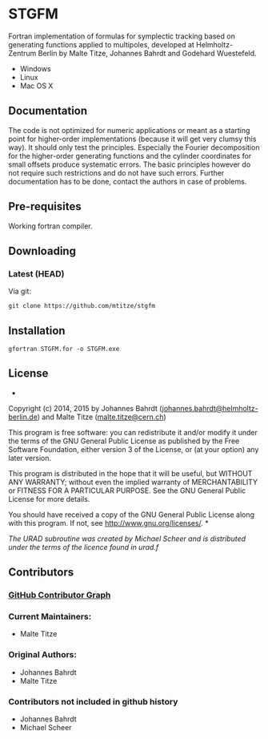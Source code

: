 STGFM
=====

Fortran implementation of formulas for symplectic tracking based on generating
functions applied to multipoles, developed at Helmholtz-Zentrum Berlin 
by Malte Titze, Johannes Bahrdt and Godehard Wuestefeld.

* Windows
* Linux
* Mac OS X

Documentation
-------------
The code is not optimized for numeric applications or meant as a starting point for
higher-order implementations (because it will get very clumsy this way).
It should only test the principles. Especially the Fourier decomposition for the higher-order
generating functions and the cylinder coordinates for small offsets
produce systematic errors. The basic principles however do not require such restrictions and do not have
such errors.  Further documentation has to be done, contact the authors in case of problems.

Pre-requisites
--------------
Working fortran compiler.

Downloading
-----------
### Latest (HEAD) ###

Via git:

    git clone https://github.com/mtitze/stgfm

Installation
------------

    gfortran STGFM.for -o STGFM.exe

License
-------
*
Copyright (c) 2014, 2015 by Johannes Bahrdt (johannes.bahrdt@helmholtz-berlin.de)
and Malte Titze (malte.titze@cern.ch)

This program is free software: you can redistribute it and/or modify
it under the terms of the GNU General Public License as published by
the Free Software Foundation, either version 3 of the License, or
(at your option) any later version.

This program is distributed in the hope that it will be useful,
but WITHOUT ANY WARRANTY; without even the implied warranty of
MERCHANTABILITY or FITNESS FOR A PARTICULAR PURPOSE.  See the
GNU General Public License for more details.

You should have received a copy of the GNU General Public License
along with this program.  If not, see <http://www.gnu.org/licenses/>.
*

*The URAD subroutine was created by Michael Scheer and
is distributed under the terms of the licence found in urad.f*

Contributors
------------
### [GitHub Contributor Graph](https://github.com/mtitze/stgfm/graphs/contributors) ###

### Current Maintainers: ###
* Malte Titze

### Original Authors: ###
* Johannes Bahrdt
* Malte Titze

### Contributors not included in github history ###
* Johannes Bahrdt
* Michael Scheer


